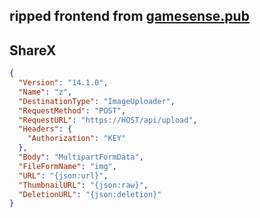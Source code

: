 ## ripped frontend from [gamesense.pub](https://gamesense.pub)

## ShareX
```json
{
  "Version": "14.1.0",
  "Name": "z",
  "DestinationType": "ImageUploader",
  "RequestMethod": "POST",
  "RequestURL": "https://HOST/api/upload",
  "Headers": {
    "Authorization": "KEY"
  },
  "Body": "MultipartFormData",
  "FileFormName": "img",
  "URL": "{json:url}",
  "ThumbnailURL": "{json:raw}",
  "DeletionURL": "{json:deletion}"
}
```
